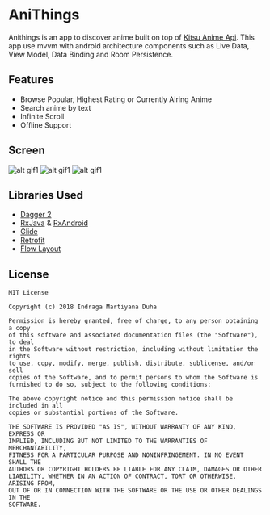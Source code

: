# AniThings

Anithings is an app to discover anime built on top of [Kitsu Anime Api](https://kitsu.docs.apiary.io/).
This app use mvvm with android architecture components such as Live Data, View Model, Data Binding and Room Persistence.

## Features
- Browse Popular, Highest Rating or Currently Airing Anime
- Search anime by text
- Infinite Scroll
- Offline Support

## Screen
![alt gif1](https://github.com/drakemd/AniThings/blob/master/uploads/gif1.gif)
![alt gif1](https://github.com/drakemd/AniThings/blob/master/uploads/gif2.gif)
![alt gif1](https://github.com/drakemd/AniThings/blob/master/uploads/gif3.gif)

## Libraries Used
- [Dagger 2](https://github.com/google/dagger)
- [RxJava](https://github.com/ReactiveX/RxJava) & [RxAndroid](https://github.com/ReactiveX/RxAndroid)
- [Glide](https://github.com/bumptech/glide)
- [Retrofit](https://github.com/square/retrofit)
- [Flow Layout](https://github.com/ApmeM/android-flowlayout)


## License
```
MIT License

Copyright (c) 2018 Indraga Martiyana Duha

Permission is hereby granted, free of charge, to any person obtaining a copy
of this software and associated documentation files (the "Software"), to deal
in the Software without restriction, including without limitation the rights
to use, copy, modify, merge, publish, distribute, sublicense, and/or sell
copies of the Software, and to permit persons to whom the Software is
furnished to do so, subject to the following conditions:

The above copyright notice and this permission notice shall be included in all
copies or substantial portions of the Software.

THE SOFTWARE IS PROVIDED "AS IS", WITHOUT WARRANTY OF ANY KIND, EXPRESS OR
IMPLIED, INCLUDING BUT NOT LIMITED TO THE WARRANTIES OF MERCHANTABILITY,
FITNESS FOR A PARTICULAR PURPOSE AND NONINFRINGEMENT. IN NO EVENT SHALL THE
AUTHORS OR COPYRIGHT HOLDERS BE LIABLE FOR ANY CLAIM, DAMAGES OR OTHER
LIABILITY, WHETHER IN AN ACTION OF CONTRACT, TORT OR OTHERWISE, ARISING FROM,
OUT OF OR IN CONNECTION WITH THE SOFTWARE OR THE USE OR OTHER DEALINGS IN THE
SOFTWARE.
```
